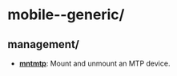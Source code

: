
# mobile--generic/

## management/

* [**mntmtp**](management/mntmtp): Mount and unmount an MTP device.

